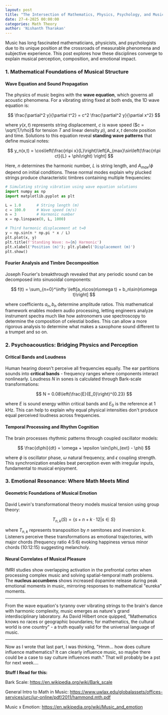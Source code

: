 ```yaml
---
layout: post
title: "The Intersection of Mathematics, Physics, Psychology, and Music"
date: 27-4-2025 00:00:00
categories: Math Theory
author: 'Nishanth Tharakan'
---
```


<script type="text/x-mathjax-config">
MathJax.Hub.Config({
tex2jax: {
inlineMath: [ ['$','$'], ["\$$","\$$"] ],
processEscapes: true
}
});
</script>

<script type="text/javascript" charset="utf-8"
src="https://cdn.mathjax.org/mathjax/latest/MathJax.js?config=TeX-AMS-MML_HTMLorMML,
https://vincenttam.github.io/javascripts/MathJaxLocal.js"></script>


Music has long fascinated mathematicians, physicists, and psychologists due to its unique position at the crossroads of measurable phenomena and subjective experience. This post explores how these disciplines converge to explain musical perception, composition, and emotional impact.

### 1. Mathematical Foundations of Musical Structure  
#### Wave Equation and Sound Propagation  
The physics of music begins with the **wave equation**, which governs all acoustic phenomena. For a vibrating string fixed at both ends, the 1D wave equation is:

$$
\frac{\partial^2 y}{\partial t^2} = c^2 \frac{\partial^2 y}{\partial x^2}
$$

where $y(x,t)$ represents string displacement, $c$ is wave speed ($c = \sqrt{T/\rho}$ for tension $T$ and linear density $\rho$), and $x,t$ denote position and time. Solutions to this equation reveal **standing wave patterns** that define musical notes:

$$
y_n(x,t) = \cos\left(\frac{n\pi x}{L}\right)\left[A_{max}\sin\left(\frac{n\pi ct}{L} + \phi\right) \right]
$$

Here, $n$ determines the harmonic number, $L$ is string length, and $A_{max}/\phi$ depend on initial conditions. These normal modes explain why plucked strings produce characteristic timbres containing multiple frequencies:

```python
# Simulating string vibration using wave equation solutions
import numpy as np
import matplotlib.pyplot as plt

L = 1.0       # String length (m)
c = 100.0     # Wave speed (m/s)
n = 3         # Harmonic number
x = np.linspace(0, L, 1000)

# Third harmonic displacement at t=0
y = np.sin(n * np.pi * x / L)
plt.plot(x, y)
plt.title(f'Standing Wave: n={n} Harmonic')
plt.xlabel('Position (m)'); plt.ylabel('Displacement (m)')
plt.show()
```

#### Fourier Analysis and Timbre Decomposition  
Joseph Fourier's breakthrough revealed that any periodic sound can be decomposed into sinusoidal components:

$$
f(t) = \sum_{n=0}^\infty \left[a_n\cos(n\omega t) + b_n\sin(n\omega t)\right]
$$

where coefficients $a_n,b_n$ determine amplitude ratios. This mathematical framework enables modern audio processing, letting engineers analyze instrument spectra much like how astronomers use spectroscopy to determine the composition of celestial bodies. This can allow a more rigorous analysis to determine what makes a saxophone sound different to a trumpet and so on. 

### 2. Psychoacoustics: Bridging Physics and Perception  
#### Critical Bands and Loudness  
Human hearing doesn't perceive all frequencies equally. The ear partitions sounds into **critical bands** - frequency ranges where components interact nonlinearly. Loudness $N$ in sones is calculated through Bark-scale transformations:

$$
N = 0.08\left(\frac{E}{E_0}\right)^{0.23}
$$

where $E$ is sound energy within critical bands and $E_0$ is the reference at 1 kHz. This can help to explain why equal physical intensities don't produce equal perceived loudness across frequencies.

#### Temporal Processing and Rhythm Cognition  
The brain processes rhythmic patterns through coupled oscillator models:

$$
\frac{d\phi}{dt} = \omega + \epsilon \sin(\phi_{ext} - \phi)
$$

where $\phi$ is oscillator phase, $\omega$ natural frequency, and $\epsilon$ coupling strength. This synchronization enables beat perception even with irregular inputs, fundamental to musical enjoyment.

### 3. Emotional Resonance: Where Math Meets Mind  
#### Geometric Foundations of Musical Emotion  
David Lewin's transformational theory models musical tension using group theory:

$$
T_{n,k}(S) = \{s + n + k\cdot12 | s \in S\}
$$

where $T_{n,k}$ represents transposition by $n$ semitones and inversion $k$. Listeners perceive these transformations as emotional trajectories, with major chords (frequency ratio 4:5:6) evoking happiness versus minor chords (10:12:15) suggesting melancholy.

#### Neural Correlates of Musical Pleasure  
fMRI studies show overlapping activation in the prefrontal cortex when processing complex music and solving spatial-temporal math problems. The **nucleus accumbens** shows increased dopamine release during peak emotional moments in music, mirroring responses to mathematical "eureka" moments.

---

From the wave equation's tyranny over vibrating strings to the brain's dance with harmonic complexity, music emerges as nature's grand interdisciplinary laboratory. As David Hilbert once quipped, "Mathematics knows no races or geographic boundaries; for mathematics, the cultural world is one country" - a truth equally valid for the universal language of music.
 
 ---

 Now as I wrote that last part, I was thinking, "Hmm... how does culture influence mathematics? It can clearly influence music, so maybe there could be a case to say culture influences math." That will probably be a pst for next week.... 


**Stuff I Read for this:**

Bark Scale: https://en.wikipedia.org/wiki/Bark_scale

General Intro to Math in Music: https://www.uwlax.edu/globalassets/offices-services/urc/jur-online/pdf/2011/hammond.mth.pdf

Music x Emotion: https://en.wikipedia.org/wiki/Music_and_emotion

